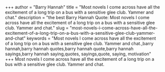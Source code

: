 +++
author = "Barry Hannah"
title = "Most novels I come across have all the excitement of a long trip on a bus with a sensitive glee club. Yammer and chat."
description = "the best Barry Hannah Quote: Most novels I come across have all the excitement of a long trip on a bus with a sensitive glee club. Yammer and chat."
slug = "most-novels-i-come-across-have-all-the-excitement-of-a-long-trip-on-a-bus-with-a-sensitive-glee-club-yammer-and-chat"
keywords = "Most novels I come across have all the excitement of a long trip on a bus with a sensitive glee club. Yammer and chat.,barry hannah,barry hannah quotes,barry hannah quote,barry hannah sayings,barry hannah saying,quotes, sayings,quote, saying, motivation"
+++
Most novels I come across have all the excitement of a long trip on a bus with a sensitive glee club. Yammer and chat.
